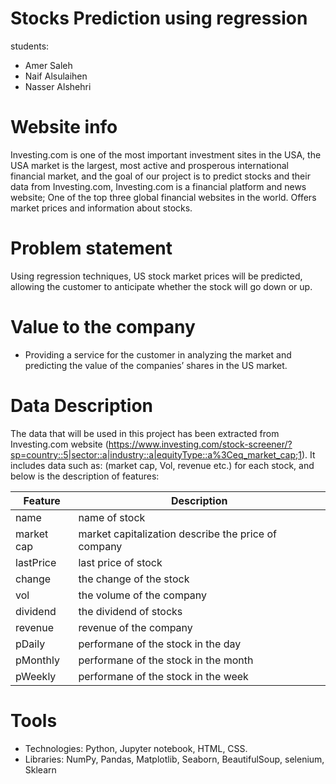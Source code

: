 # Stocks Prediction using regression
students:
* Amer Saleh
* Naif Alsulaihen
* Nasser Alshehri



# Website info
Investing.com is one of the most important investment sites in the USA, the USA market is the largest, most active and prosperous international financial market, and the goal of our project is to predict stocks and their data from Investing.com,
Investing.com is a financial platform and news website; One of the top three global financial websites in the world. Offers market prices and information about stocks.

# Problem statement
Using regression techniques, US stock market prices will be predicted, allowing the customer to anticipate whether the stock will go down or up.

# Value to the company
* Providing a service for the customer in analyzing the market and predicting the value of the companies’ shares in the US market.

# Data Description
The data that will be used in this project has been extracted from Investing.com website (https://www.investing.com/stock-screener/?sp=country::5|sector::a|industry::a|equityType::a%3Ceq_market_cap;1). It includes data such as: (market cap, Vol, revenue etc.) for each stock, and below is the description of features:


| Feature               | Description                                                                     |
|-----------------------|---------------------------------------------------------------------------------|
| name                  |name of stock
| market cap            |market capitalization describe the price of company
| lastPrice             |last price of stock
| change                |the change of the stock
| vol                   |the volume of the company
| dividend       	|the dividend of stocks 
| revenue               |revenue of the company
| pDaily                |performane of the stock in the day
| pMonthly              |performane of the stock in the month
| pWeekly               |performane of the stock in the week

# Tools
* Technologies: Python, Jupyter notebook, HTML, CSS.
* Libraries: NumPy, Pandas, Matplotlib, Seaborn, BeautifulSoup, selenium, Sklearn